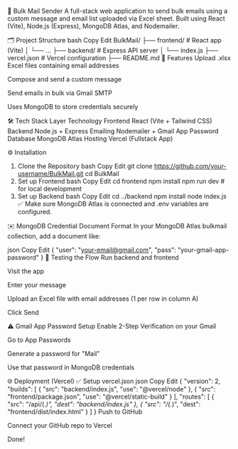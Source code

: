 📧 Bulk Mail Sender
A full-stack web application to send bulk emails using a custom message and email list uploaded via Excel sheet. Built using React (Vite), Node.js (Express), MongoDB Atlas, and Nodemailer.

🗂 Project Structure
bash
Copy
Edit
BulkMail/
├── frontend/        # React app (Vite)
│   └── ...
├── backend/         # Express API server
│   └── index.js
├── vercel.json      # Vercel configuration
├── README.md
🚀 Features
Upload .xlsx Excel files containing email addresses

Compose and send a custom message

Send emails in bulk via Gmail SMTP

Uses MongoDB to store credentials securely

🛠 Tech Stack
Layer	Technology
Frontend	React (Vite + Tailwind CSS)
Backend	Node.js + Express
Emailing	Nodemailer + Gmail App Password
Database	MongoDB Atlas
Hosting	Vercel (Fullstack App)

⚙️ Installation
1. Clone the Repository
bash
Copy
Edit
git clone https://github.com/your-username/BulkMail.git
cd BulkMail
2. Set up Frontend
bash
Copy
Edit
cd frontend
npm install
npm run dev    # for local development
3. Set up Backend
bash
Copy
Edit
cd ../backend
npm install
node index.js
✅ Make sure MongoDB Atlas is connected and .env variables are configured.

✉️ MongoDB Credential Document Format
In your MongoDB Atlas bulkmail collection, add a document like:

json
Copy
Edit
{
  "user": "your-email@gmail.com",
  "pass": "your-gmail-app-password"
}
🧪 Testing the Flow
Run backend and frontend

Visit the app

Enter your message

Upload an Excel file with email addresses (1 per row in column A)

Click Send

⚠️ Gmail App Password Setup
Enable 2-Step Verification on your Gmail

Go to App Passwords

Generate a password for "Mail"

Use that password in MongoDB credentials

🌐 Deployment (Vercel)
✅ Setup vercel.json
json
Copy
Edit
{
  "version": 2,
  "builds": [
    { "src": "backend/index.js", "use": "@vercel/node" },
    { "src": "frontend/package.json", "use": "@vercel/static-build" }
  ],
  "routes": [
    { "src": "/api/(.*)", "dest": "backend/index.js" },
    { "src": "/(.*)", "dest": "frontend/dist/index.html" }
  ]
}
Push to GitHub

Connect your GitHub repo to Vercel

Done!



